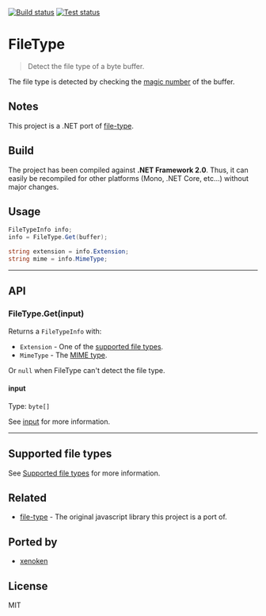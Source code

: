 [![Build status](https://ci.appveyor.com/api/projects/status/fr30uvnmh1vdval8?svg=true)](https://ci.appveyor.com/project/xenoken/filetype)
[![Test status](http://teststatusbadge.azurewebsites.net/api/status/xenoken/filetype)](https://ci.appveyor.com/project/xenoken/filetype)

# FileType 

> Detect the file type of a byte buffer.

The file type is detected by checking the [magic number](http://en.wikipedia.org/wiki/Magic_number_(programming)#Magic_numbers_in_files) of the buffer.

## Notes
This project is a .NET port of [file-type](https://github.com/sindresorhus/file-type).


## Build
The project has been compiled against **.NET Framework 2.0**. Thus, it can easily be recompiled for other platforms (Mono, .NET Core, etc...) without major changes.

## Usage


```csharp
FileTypeInfo info;
info = FileType.Get(buffer);

string extension = info.Extension;
string mime = info.MimeType;
```

---

## API

### FileType.Get(input)

Returns a `FileTypeInfo` with:

- `Extension` - One of the [supported file types](https://github.com/sindresorhus/file-type#supported-file-types).
- `MimeType` - The [MIME type](http://en.wikipedia.org/wiki/Internet_media_type).

Or `null` when FileType can't detect the file type.

#### input

Type: `byte[]`

See [input](https://github.com/sindresorhus/file-type#supported-file-types) for more information.

---

## Supported file types

See [Supported file types](https://github.com/sindresorhus/file-type#supported-file-types) for more information.


## Related

- [file-type](https://github.com/sindresorhus/file-type-cli) - The original javascript library this project is a port of.


## Ported by

- [xenoken](https://github.com/xenoken)


## License

MIT

